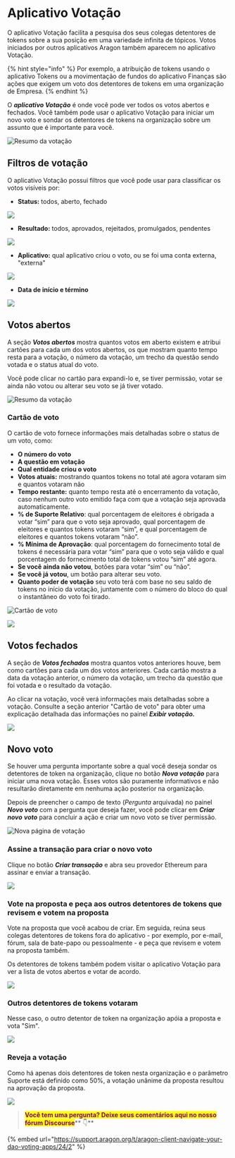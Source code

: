 # Aplicativo Votação

O aplicativo Votação facilita a pesquisa dos seus colegas detentores de tokens sobre a sua posição em uma variedade infinita de tópicos. Votos iniciados por outros aplicativos Aragon também aparecem no aplicativo Votação.

{% hint style="info" %}
Por exemplo, a atribuição de tokens usando o aplicativo Tokens ou a movimentação de fundos do aplicativo Finanças são ações que exigem um voto dos detentores de tokens em uma organização de Empresa.
{% endhint %}

O _**aplicativo Votação**_ é onde você pode ver todos os votos abertos e fechados. Você também pode usar o aplicativo Votação para iniciar um novo voto e sondar os detentores de tokens na organização sobre um assunto que é importante para você.

![Resumo da votação](https://d33v4339jhl8k0.cloudfront.net/docs/assets/5c98a4fe0428633d2cf3fcf7/images/5d8a573e2c7d3a7e9ae18ff0/file-diNRwkpZ5S.png)

## **Filtros de votação** <a href="#voting-filters" id="voting-filters"></a>

O aplicativo Votação possui filtros que você pode usar para classificar os votos visíveis por:

* **Status:** todos, aberto, fechado

![](https://d33v4339jhl8k0.cloudfront.net/docs/assets/5c98a4fe0428633d2cf3fcf7/images/5d8a56cb04286364bc8f801e/file-NUOi75e3Z9.png)



* **Resultado:** todos, aprovados, rejeitados, promulgados, pendentes

![](https://d33v4339jhl8k0.cloudfront.net/docs/assets/5c98a4fe0428633d2cf3fcf7/images/5d8a56da2c7d3a7e9ae18fe7/file-YwgPhS2yB2.png)



* **Aplicativo:** qual aplicativo criou o voto, ou se foi uma conta externa, "externa"

![](https://d33v4339jhl8k0.cloudfront.net/docs/assets/5c98a4fe0428633d2cf3fcf7/images/5d8a56e02c7d3a7e9ae18fe8/file-dppwlwO9hJ.png)



* **Data de início e término**

![](https://d33v4339jhl8k0.cloudfront.net/docs/assets/5c98a4fe0428633d2cf3fcf7/images/5d8a56e62c7d3a7e9ae18fe9/file-IP6ZFN5oJr.png)



## **Votos abertos** <a href="#open-votes" id="open-votes"></a>

A seção _**Votos abertos**_ mostra quantos votos em aberto existem e atribui cartões para cada um dos votos abertos, os que mostram quanto tempo resta para a votação, o número da votação, um trecho da questão sendo votada e o status atual do voto.

Você pode clicar no cartão para expandi-lo e, se tiver permissão, votar se ainda não votou ou alterar seu voto se já tiver votado.

![Resumo da votação](https://d33v4339jhl8k0.cloudfront.net/docs/assets/5c98a4fe0428633d2cf3fcf7/images/5d8a573e2c7d3a7e9ae18ff0/file-diNRwkpZ5S.png)

### Cartão de voto <a href="#vote-card" id="vote-card"></a>

O cartão de voto fornece informações mais detalhadas sobre o status de um voto, como:

* **O número do voto**
* **A questão em votação**
* **Qual entidade criou o voto**
* **Votos atuais:** mostrando quantos tokens no total até agora votaram sim e quantos votaram não
* **Tempo restante:** quanto tempo resta até o encerramento da votação, caso nenhum outro voto emitido faça com que a votação seja aprovada automaticamente.
* **% de Suporte Relativo**: qual porcentagem de eleitores é obrigada a votar “sim” para que o voto seja aprovado, qual porcentagem de eleitores e quantos tokens votaram “sim”, e qual porcentagem de eleitores e quantos tokens votaram “não”.
* **% Mínima de Aprovação**: qual porcentagem do fornecimento total de tokens é necessária para votar “sim” para que o voto seja válido e qual porcentagem do fornecimento total de tokens votou “sim” até agora.
* **Se você ainda não votou**, botões para votar “sim” ou “não”.
* **Se você já votou**, um botão para alterar seu voto.
* **Quanto poder de votação** seu voto terá com base no seu saldo de tokens no início da votação, juntamente com o número do bloco do qual o instantâneo do voto foi tirado.

![Cartão de voto](https://d33v4339jhl8k0.cloudfront.net/docs/assets/5c98a4fe0428633d2cf3fcf7/images/5d8a574c2c7d3a7e9ae18ff1/file-JwWUOOLDXB.png)

![](https://d33v4339jhl8k0.cloudfront.net/docs/assets/5c98a4fe0428633d2cf3fcf7/images/5d8a57652c7d3a7e9ae18ff4/file-o96YChd3ub.png)



## **Votos fechados** <a href="#closed-votes" id="closed-votes"></a>

A seção de _**Votos fechados**_ mostra quantos votos anteriores houve, bem como cartões para cada um dos votos anteriores. Cada cartão mostra a data da votação anterior, o número da votação, um trecho da questão que foi votada e o resultado da votação.

Ao clicar na votação, você verá informações mais detalhadas sobre a votação. Consulte a seção anterior "Cartão de voto" para obter uma explicação detalhada das informações no painel _**Exibir votação.**_

![](https://d33v4339jhl8k0.cloudfront.net/docs/assets/5c98a4fe0428633d2cf3fcf7/images/5d8a575c2c7d3a7e9ae18ff3/file-YlNlgwRl6E.png)

## **Novo voto** <a href="#new-vote" id="new-vote"></a>

Se houver uma pergunta importante sobre a qual você deseja sondar os detentores de token na organização, clique no botão _**Nova votação**_ para iniciar uma nova votação. Esses votos são puramente informativos e não resultarão diretamente em nenhuma ação posterior na organização.

Depois de preencher o campo de texto (_Pergunta_ arquivada) no painel _**Novo voto**_ com a pergunta que deseja fazer, você pode clicar em _**Criar novo**  **voto**_ para concluir a ação e criar um novo voto se tiver permissão.

![Nova página de votação](https://d33v4339jhl8k0.cloudfront.net/docs/assets/5c98a4fe0428633d2cf3fcf7/images/5d8a577204286364bc8f802d/file-hZgRtJkFVR.png)

### **Assine a transação para criar o novo voto** <a href="#sign-transaction-to-create-the-new-vote" id="sign-transaction-to-create-the-new-vote"></a>

Clique no botão _**Criar transação**_ e abra seu provedor Ethereum para assinar e enviar a transação.

![](https://lh3.googleusercontent.com/O5QcU0EU\_reAFPh\_8pzobCu0AYJWoGhvjIrrz6Af1WFBAwzFQQ3B66NOBBaDyvqJvGoWURJEGsHGoSzBCRHuWNNygEz3CuF6gNjTCwFcbB97L9SSq2HMW-0-PNupChit8QgiHkwK)

### **Vote na proposta e peça aos outros detentores de tokens que revisem e votem na proposta** <a href="#vote-on-the-proposal-then-ask-the-other-token-holders-to-review-and-vote-on-the-proposal" id="vote-on-the-proposal-then-ask-the-other-token-holders-to-review-and-vote-on-the-proposal"></a>

Vote na proposta que você acabou de criar. Em seguida, reúna seus colegas detentores de tokens fora do aplicativo - por exemplo, por e-mail, fórum, sala de bate-papo ou pessoalmente - e peça que revisem e votem na proposta também.

Os detentores de tokens também podem visitar o aplicativo Votação para ver a lista de votos abertos e votar de acordo.

![](https://lh4.googleusercontent.com/nGpEfIkINa6svbhzITg-ZhsXnzEsEHxI7OUYp9grFJ\_toT1Hm7nogTkyEExVnPZWMtk6EJYZNJp4Wi6E8kbOZJkgyPL\_7HyfW33fiZQMC-LLIrfN\_ydb66t7hQ6oT2SKrZAXo4gp)

### **Outros detentores de tokens votaram** <a href="#other-token-holders-cast-their-vote" id="other-token-holders-cast-their-vote"></a>

Nesse caso, o outro detentor de token na organização apóia a proposta e vota "Sim".

![](https://lh6.googleusercontent.com/qN1tTOiEi3GpMz5ylg\_eb47CxUEKZdHzNCYqChg3HJOaJXoYiTK-0ulOhaTljuOoosj6Eon8f9gDbotCO0jEh5989fSZpmtsbZ9jJfrxgtx5lSJVM8\_BYoYWfdw8AyIoTqh11d6o)

### **Reveja a votação** <a href="#review-the-vote" id="review-the-vote"></a>

Como há apenas dois detentores de token nesta organização e o parâmetro Suporte está definido como 50%, a votação unânime da proposta resultou na aprovação da proposta.

![](https://lh5.googleusercontent.com/s3ZFomLX49IX0uwO-cQESFA6b2TtIWoFm2yF6E\_i5EbRAW-wBkYSUwqBnAAH70Sq\_AAvoElR7s0\_R5\_kQcTxzXgro3bs\_dscBn4NfZlYvY9GpzPQs6acQbt0gul29-OO6lL28DWU)

> <mark style="color:purple;">**Você tem uma pergunta? Deixe seus comentários aqui no nosso fórum Discourse**</mark>** 👇**

{% embed url="https://support.aragon.org/t/aragon-client-navigate-your-dao-voting-apps/24/2" %}
